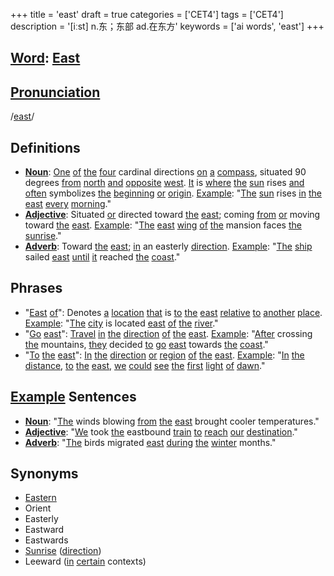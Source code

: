 +++
title = 'east'
draft = true
categories = ['CET4']
tags = ['CET4']
description = '[iːst] n.东；东部 ad.在东方'
keywords = ['ai words', 'east']
+++

## [Word](/en/post/word/): [East](/en/post/east/)

## [Pronunciation](/en/post/pronunciation/)
/[east](/en/post/east/)/

## Definitions
- **[Noun](/en/post/noun/)**: [One](/en/post/one/) [of](/en/post/of/) [the](/en/post/the/) [four](/en/post/four/) cardinal directions [on](/en/post/on/) [a](/en/post/a/) [compass](/en/post/compass/), situated 90 degrees [from](/en/post/from/) [north](/en/post/north/) [and](/en/post/and/) [opposite](/en/post/opposite/) [west](/en/post/west/). [It](/en/post/it/) is [where](/en/post/where/) [the](/en/post/the/) [sun](/en/post/sun/) rises [and](/en/post/and/) [often](/en/post/often/) symbolizes [the](/en/post/the/) [beginning](/en/post/beginning/) [or](/en/post/or/) [origin](/en/post/origin/). [Example](/en/post/example/): "[The](/en/post/the/) [sun](/en/post/sun/) rises [in](/en/post/in/) [the](/en/post/the/) [east](/en/post/east/) [every](/en/post/every/) [morning](/en/post/morning/)."
- **[Adjective](/en/post/adjective/)**: Situated [or](/en/post/or/) directed toward [the](/en/post/the/) [east](/en/post/east/); coming [from](/en/post/from/) [or](/en/post/or/) moving toward [the](/en/post/the/) [east](/en/post/east/). [Example](/en/post/example/): "[The](/en/post/the/) [east](/en/post/east/) [wing](/en/post/wing/) [of](/en/post/of/) [the](/en/post/the/) mansion faces [the](/en/post/the/) [sunrise](/en/post/sunrise/)."
- **[Adverb](/en/post/adverb/)**: Toward [the](/en/post/the/) [east](/en/post/east/); [in](/en/post/in/) an easterly [direction](/en/post/direction/). [Example](/en/post/example/): "[The](/en/post/the/) [ship](/en/post/ship/) sailed [east](/en/post/east/) [until](/en/post/until/) [it](/en/post/it/) reached [the](/en/post/the/) [coast](/en/post/coast/)."

## Phrases
- "[East](/en/post/east/) [of](/en/post/of/)": Denotes [a](/en/post/a/) [location](/en/post/location/) [that](/en/post/that/) is [to](/en/post/to/) [the](/en/post/the/) [east](/en/post/east/) [relative](/en/post/relative/) [to](/en/post/to/) [another](/en/post/another/) [place](/en/post/place/). [Example](/en/post/example/): "[The](/en/post/the/) [city](/en/post/city/) is located [east](/en/post/east/) [of](/en/post/of/) [the](/en/post/the/) [river](/en/post/river/)."
- "[Go](/en/post/go/) [east](/en/post/east/)": [Travel](/en/post/travel/) [in](/en/post/in/) [the](/en/post/the/) [direction](/en/post/direction/) [of](/en/post/of/) [the](/en/post/the/) [east](/en/post/east/). [Example](/en/post/example/): "[After](/en/post/after/) crossing [the](/en/post/the/) mountains, [they](/en/post/they/) decided [to](/en/post/to/) [go](/en/post/go/) [east](/en/post/east/) towards [the](/en/post/the/) [coast](/en/post/coast/)."
- "[To](/en/post/to/) [the](/en/post/the/) [east](/en/post/east/)": [In](/en/post/in/) [the](/en/post/the/) [direction](/en/post/direction/) [or](/en/post/or/) [region](/en/post/region/) [of](/en/post/of/) [the](/en/post/the/) [east](/en/post/east/). [Example](/en/post/example/): "[In](/en/post/in/) [the](/en/post/the/) [distance](/en/post/distance/), [to](/en/post/to/) [the](/en/post/the/) [east](/en/post/east/), [we](/en/post/we/) [could](/en/post/could/) [see](/en/post/see/) [the](/en/post/the/) [first](/en/post/first/) [light](/en/post/light/) [of](/en/post/of/) [dawn](/en/post/dawn/)."

## [Example](/en/post/example/) Sentences
- **[Noun](/en/post/noun/)**: "[The](/en/post/the/) winds blowing [from](/en/post/from/) [the](/en/post/the/) [east](/en/post/east/) brought cooler temperatures."
- **[Adjective](/en/post/adjective/)**: "[We](/en/post/we/) took [the](/en/post/the/) eastbound [train](/en/post/train/) [to](/en/post/to/) [reach](/en/post/reach/) [our](/en/post/our/) [destination](/en/post/destination/)."
- **[Adverb](/en/post/adverb/)**: "[The](/en/post/the/) birds migrated [east](/en/post/east/) [during](/en/post/during/) [the](/en/post/the/) [winter](/en/post/winter/) months."

## Synonyms
- [Eastern](/en/post/eastern/)
- Orient
- Easterly
- Eastward
- Eastwards
- [Sunrise](/en/post/sunrise/) ([direction](/en/post/direction/))
- Leeward ([in](/en/post/in/) [certain](/en/post/certain/) contexts)
